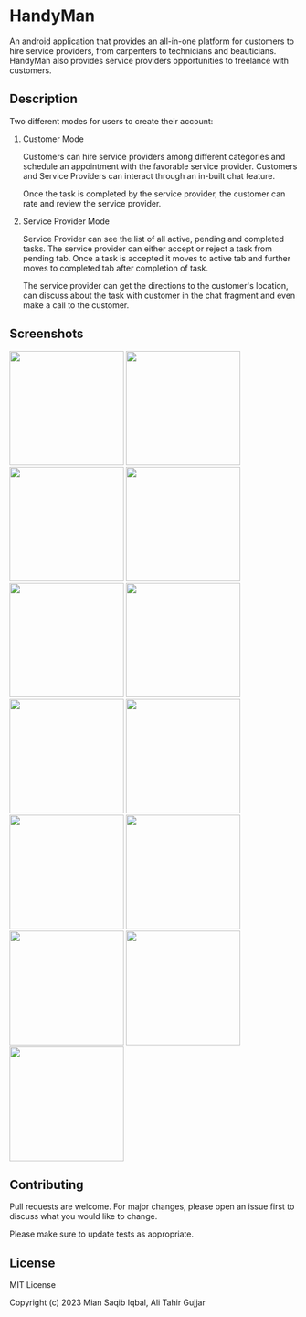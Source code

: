 # HandyMan

An android application that provides an all-in-one platform for customers to hire service providers, from carpenters to technicians and beauticians. HandyMan also provides service providers opportunities to freelance with customers. 

## Description

Two different modes for users to create their account: 

1. Customer Mode

      Customers can hire service providers among different categories and schedule an appointment with the favorable service provider. Customers and Service Providers can interact through an in-built chat feature. 

   Once the task is completed by the service provider, the customer can rate and review the service provider.

2. Service Provider Mode

   Service Provider can see the list of all active, pending and completed tasks. The service provider can either accept or reject a task from pending tab. Once a task is accepted it moves to active tab and further moves to completed tab after completion of task.

   The service provider can get the directions to the customer's location, can discuss about the task with customer in the chat fragment and even make a call to the customer. 


## Screenshots
<img src="Screenshots/Screenshot_20200703-011431.jpg" width="200" >   <img src="Screenshots/Screenshot_20200703-011439.jpg" width="200" >   <img src="Screenshots/Screenshot_20200703-011448.jpg" width="200" >   <img src="Screenshots/Screenshot_20200703-012213.jpg" width="200" >   
<img src="Screenshots/Screenshot_20200703-012226.jpg" width="200" >   <img src="Screenshots/Screenshot_20200703-012302.jpg" width="200" >   <img src="Screenshots/Screenshot_20200703-012307.jpg" width="200" >   <img src="Screenshots/Screenshot_20200703-012324.jpg" width="200" >   <img src="Screenshots/Screenshot_20200703-012356.jpg" width="200" >   <img src="Screenshots/Screenshot_20200703-012454.jpg" width="200" >   <img src="Screenshots/Screenshot_20200703-012551.jpg" width="200" >
<img src="Screenshots/Screenshot_20200703-012609.jpg" width="200" >   <img src="Screenshots/Screenshot_20200703-012624.jpg" width="200" >
## Contributing
Pull requests are welcome. For major changes, please open an issue first to discuss what you would like to change.

Please make sure to update tests as appropriate.

## License
MIT License

Copyright (c) 2023 Mian Saqib Iqbal, Ali Tahir Gujjar
